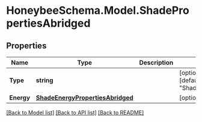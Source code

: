 
# HoneybeeSchema.Model.ShadePropertiesAbridged

## Properties

Name | Type | Description | Notes
------------ | ------------- | ------------- | -------------
**Type** | **string** |  | [optional] [readonly] [default to "ShadePropertiesAbridged"]
**Energy** | [**ShadeEnergyPropertiesAbridged**](ShadeEnergyPropertiesAbridged.md) |  | [optional] 

[[Back to Model list]](../README.md#documentation-for-models)
[[Back to API list]](../README.md#documentation-for-api-endpoints)
[[Back to README]](../README.md)

